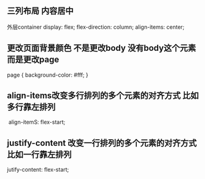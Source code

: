 ## 三列布局 内容居中
  外层container
    display: flex;
    flex-direction: column;
    align-items: center;

## 更改页面背景颜色 不是更改body 没有body这个元素 而是更改page
page {
  background-color: #fff;
}

## align-items改变多行排列的多个元素的对齐方式 比如多行靠左排列
  align-itemS: flex-start;

## justify-content 改变一行排列的多个元素的对齐方式 比如一行靠左排列
  jutify-content: flex-start;

